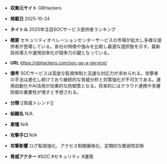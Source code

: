 - **収集元サイト**
GBHackers

- **掲載日**
2025-10-24

- **タイトル**
2025年注目SOCサービス提供者ランキング

- **概要**
セキュリティオペレーションセンターサービスの市場が拡大し多様な提供者が登場している。各社の特徴や強みを比較し最適な選択肢を示す。最新技術導入や運用効率化が競争力の鍵となっている。

- **URL**
https://gbhackers.com/soc-as-a-service/

- **備考**
SOCサービスは高度な監視体制と迅速な対応力が求められる。攻撃者の手法は進化し続けており継続的な脅威分析と対策強化が不可欠である。運用自動化やAI活用が効果的な防御策となる。将来的にはクラウド連携や多層防御の重要性が増すと予想される。

- **分類**
[[脅威トレンド]]

- **組織名**
N/A

- **業種**
N/A

- **攻撃手口**
N/A

- **攻撃影響**
ログ監視強化、アクセス制御厳格化、定期的な脆弱性診断

- **脅威アクター**
#SOC #セキュリティ #運用
